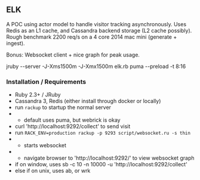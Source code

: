 ## ELK

A POC using actor model to handle visitor tracking
asynchronously. Uses Redis as an L1 cache, and Cassandra
backend storage (L2 cache possibly). Rough benchmark 
2200 req/s on a 4 core 2014 mac mini (generate + ingest).

Bonus: Websocket client + nice graph for peak usage.

jruby --server -J-Xms1500m -J-Xmx1500m elk.rb
puma --preload -t 8:16

### Installation / Requirements

- Ruby 2.3+ / JRuby
- Cassandra 3, Redis (either install through docker or locally)
- run `rackup` to startup the normal server
- - default uses puma, but webrick is okay
- curl 'http://localhost:9292/collect' to send visit
- run `RACK_ENV=production rackup -p 9293 script/websocket.ru -s thin`
- - starts websocket
- - navigate browser to 'http://localhost:9292/' to view websocket graph
- if on window, uses sb -c 10 -n 10000 -u 'http://localhost:9292/collect'
- else if on unix, uses ab, or wrk

